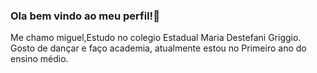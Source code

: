 ### Ola bem vindo ao meu perfil!👋
Me chamo miguel,Estudo no colegio Estadual Maria Destefani Griggio. Gosto de dançar e faço academia, atualmente estou no Primeiro ano do ensino médio.

<!--
**miguelknop/miguelknop** is a ✨ _special_ ✨ repository because its `README.md` (this file) appears on your GitHub profile.

Here are some ideas to get you started:

- 🔭 I’m currently working on ...
- 🌱 I’m currently learning ...
- 👯 I’m looking to collaborate on ...
- 🤔 I’m looking for help with ...
- 💬 Ask me about ...
- 📫 How to reach me: ...
- 😄 Pronouns: ...
- ⚡ Fun fact: ...
-->
